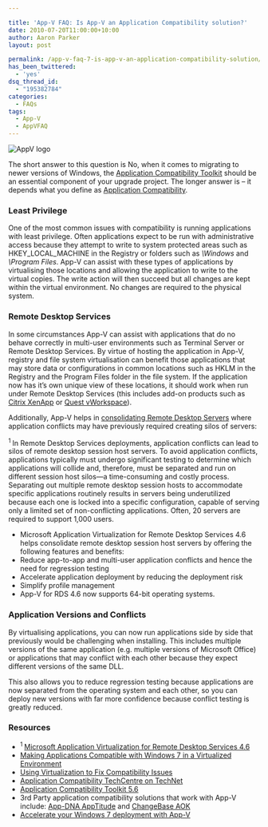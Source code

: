 ```yaml
---

title: 'App-V FAQ: Is App-V an Application Compatibility solution?'
date: 2010-07-20T11:00:00+10:00
author: Aaron Parker
layout: post

permalink: /app-v-faq-7-is-app-v-an-application-compatibility-solution/
has_been_twittered:
  - 'yes'
dsq_thread_id:
  - "195382784"
categories:
  - FAQs
tags:
  - App-V
  - AppVFAQ
---
```

![AppV logo]({{site.baseurl}}/media/2010/06/AppVFAQLogo.png)

The short answer to this question is No, when it comes to migrating to newer versions of Windows, the [Application Compatibility Toolkit](http://www.microsoft.com/downloads/details.aspx?FamilyId=24DA89E9-B581-47B0-B45E-492DD6DA2971&displaylang=en) should be an essential component of your upgrade project. The longer answer is – it depends what you define as [Application Compatibility](http://technet.microsoft.com/windows/aa905066.aspx).

### Least Privilege

One of the most common issues with compatibility is running applications with least privilege. Often applications expect to be run with administrative access because they attempt to write to system protected areas such as HKEY\_LOCAL\_MACHINE in the Registry or folders such as _\Windows_ and _\Program Files_. App-V can assist with these types of applications by virtualising those locations and allowing the application to write to the virtual copies. The write action will then succeed but all changes are kept within the virtual environment. No changes are required to the physical system.

### Remote Desktop Services

In some circumstances App-V can assist with applications that do no behave correctly in multi-user environments such as Terminal Server or Remote Desktop Services. By virtue of hosting the application in App-V, registry and file system virtualisation can benefit those applications that may store data or configurations in common locations such as HKLM in the Registry and the Program Files folder in the file system. If the application now has it’s own unique view of these locations, it should work when run under Remote Desktop Services (this includes add-on products such as [Citrix XenApp](http://www.citrix.com/xenapp) or [Quest vWorkspace](http://www.vworkspace.com/solutions/vas/vas.aspx)).

Additionally, App-V helps in [consolidating Remote Desktop Servers](http://www.microsoft.com/systemcenter/appv/terminalsvcs.mspx) where application conflicts may have previously required creating silos of servers:

<sup>1 </sup>In Remote Desktop Services deployments, application conflicts can lead to silos of remote desktop session host servers. To avoid application conflicts, applications typically must undergo significant testing to determine which applications will collide and, therefore, must be separated and run on different session host silos—a time-consuming and costly process. Separating out multiple remote desktop session hosts to accommodate specific applications routinely results in servers being underutilized because each one is locked into a specific configuration, capable of serving only a limited set of non-conflicting applications. Often, 20 servers are required to support 1,000 users.

  * Microsoft Application Virtualization for Remote Desktop Services 4.6 helps consolidate remote desktop session host servers by offering the following features and benefits:
  * Reduce app-to-app and multi-user application conflicts and hence the need for regression testing
  * Accelerate application deployment by reducing the deployment risk
  * Simplify profile management
  * App-V for RDS 4.6 now supports 64-bit operating systems.

### Application Versions and Conflicts

By virtualising applications, you can now run applications side by side that previously would be challenging when installing. This includes multiple versions of the same application (e.g. multiple versions of Microsoft Office) or applications that may conflict with each other because they expect different versions of the same DLL.

This also allows you to reduce regression testing because applications are now separated from the operating system and each other, so you can deploy new versions with far more confidence because conflict testing is greatly reduced.

### Resources

  * <sup>1 </sup>[Microsoft Application Virtualization for Remote Desktop Services 4.6](http://www.microsoft.com/downloads/details.aspx?FamilyID=e633164f-9729-43a8-9149-de651944a7fe&displaylang=en)
  * [Making Applications Compatible with Windows 7 in a Virtualized Environment](http://blogs.technet.com/b/virtualworld/archive/2010/03/21/making-applications-compatible-with-windows-7-in-a-virtualized-environment.aspx)
  * [Using Virtualization to Fix Compatibility Issues](http://blogs.technet.com/b/appv/archive/2008/08/27/softgrid-app-v-using-virtualization-to-fix-compatibility-issues.aspx)
  * [Application Compatibility TechCentre on TechNet](http://technet.microsoft.com/windows/aa905066.aspx)
  * [Application Compatibility Toolkit 5.6](http://www.microsoft.com/downloads/details.aspx?FamilyId=24DA89E9-B581-47B0-B45E-492DD6DA2971&displaylang=en)
  * 3rd Party application compatibility solutions that work with App-V include: [App-DNA AppTitude](http://www.app-dna.com/AppTitude/Default.aspx) and [ChangeBase AOK](http://www.changebase.com/products.aspx)
  * [Accelerate your Windows 7 deployment with App-V](http://www.softgridblog.com/?p=152)